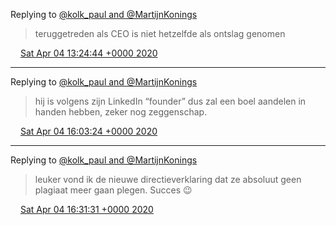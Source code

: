 Replying to [@kolk\_paul and @MartijnKonings](https://twitter.com/kolk_paul/status/1246131481719734275)

> teruggetreden als CEO is niet hetzelfde als ontslag genomen

<img src="../../media/tweet.ico" width="12" /> [Sat Apr 04 13:24:44 +0000 2020](https://twitter.com/DromerDenker/status/1246428489936502784)

----

Replying to [@kolk\_paul and @MartijnKonings](https://twitter.com/kolk_paul/status/1246436884995244033)

> hij is volgens zijn LinkedIn “founder” dus zal een boel aandelen in handen hebben, zeker nog zeggenschap\.

<img src="../../media/tweet.ico" width="12" /> [Sat Apr 04 16:03:24 +0000 2020](https://twitter.com/DromerDenker/status/1246468420243279872)

----

Replying to [@kolk\_paul and @MartijnKonings](https://twitter.com/DromerDenker/status/1246468420243279872)

> leuker vond ik de nieuwe directieverklaring dat ze absoluut geen plagiaat meer gaan plegen\. Succes 😉

<img src="../../media/tweet.ico" width="12" /> [Sat Apr 04 16:31:31 +0000 2020](https://twitter.com/DromerDenker/status/1246475496654811136)